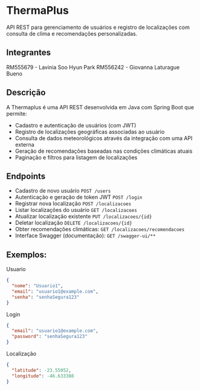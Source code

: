 # ThermaPlus
API REST para gerenciamento de usuários e registro de localizações com consulta de clima e recomendações personalizadas.

## Integrantes
RM555679 - Lavinia Soo Hyun Park
RM556242 - Giovanna Laturague Bueno

## Descrição
A Thermaplus é uma API REST desenvolvida em Java com Spring Boot que permite:

- Cadastro e autenticação de usuários (com JWT)
- Registro de localizações geográficas associadas ao usuário
- Consulta de dados meteorológicos através da integração com uma API externa
- Geração de recomendações baseadas nas condições climáticas atuais
- Paginação e filtros para listagem de localizações

## Endpoints
- Cadastro de novo usuário
```POST /users```
- Autenticação e geração de token JWT
  ```POST /login```
- Registrar nova localização
  ```POST /localizacoes```
- Listar localizações do usuário
  ```GET /localizacoes```
- Atualizar localização existente
  ```PUT /localizacoes/{id}```
- Deletar localização
  ```DELETE /localizacoes/{id}```
- Obter recomendações climáticas:
  ```GET /localizacoes/recomendacoes```
- Interface Swagger (documentação):
  ```GET /swagger-ui/**```

## Exemplos:
Usuario
```json
{
  "nome": "Usuario1",
  "email": "usuario1@example.com",
  "senha": "senhaSegura123"
}
```
Login
```json
{
  "email": "usuario1@example.com",
  "password": "senhaSegura123"
}
```
Localização
```json
{
  "latitude": -23.55052,
  "longitude": -46.633308
}
```

